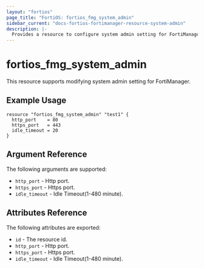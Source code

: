 ```yaml
---
layout: "fortios"
page_title: "FortiOS: fortios_fmg_system_admin"
sidebar_current: "docs-fortios-fortimanager-resource-system-admin"
description: |-
  Provides a resource to configure system admin setting for FortiManager.
---
```


# fortios_fmg_system_admin
This resource supports modifying system admin setting for FortiManager.

## Example Usage
```hcl
resource "fortios_fmg_system_admin" "test1" {
  http_port    = 80
  https_port   = 443
  idle_timeout = 20
}
```

## Argument Reference
The following arguments are supported:

* `http_port` - Http port.
* `https_port` - Https port.
* `idle_timeout` - Idle Timeout(1-480 minute).

## Attributes Reference
The following attributes are exported:

* `id` - The resource id.
* `http_port` - Http port.
* `https_port` - Https port.
* `idle_timeout` - Idle Timeout(1-480 minute).
